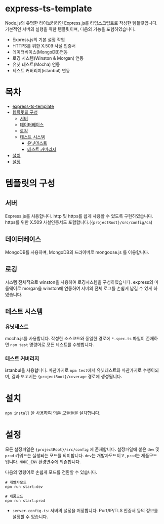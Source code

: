 # express-ts-template
Node.js의 유명한 라이브러리인 Express.js를 타입스크립트로 작성한 템플릿입니다.
기본적인 서버의 실행을 위한 템플릿이며, 다음의 기능을 포함하였습니다.
* Express.js의 기본 설정 작업
* HTTPS를 위한 X.509 사설 인증서
* 데이터베이스(MongoDB)연동
* 로깅 시스템(Winston & Morgan) 연동
* 유닛 테스트(Mocha) 연동
* 테스트 커버리지(istanbul) 연동

목차
=================

   * [express-ts-template](#express-ts-template)
   * [템플릿의 구성](#템플릿의-구성)
      * [서버](#서버)
      * [데이터베이스](#데이터베이스)
      * [로깅](#로깅)
      * [테스트 시스템](#테스트-시스템)
         * [유닛테스트](#유닛테스트)
         * [테스트 커버리지](#테스트-커버리지)
   * [설치](#설치)
   * [설정](#설정)

# 템플릿의 구성
## 서버
 Express.js를 사용합니다. http 및 https를 쉽게 사용할 수 있도록 구현하였습니다.
 https를 위한 X.509 사설인증서도 포함합니다.(`{projectRoot}/src/config/ca`)

## 데이터베이스
 MongoDB를 사용하며, MongoDB의 드라이버로 mongoose.js 를 이용합니다.

## 로깅
 시스템 전체적으로 winston을 사용하여 로깅시스템을 구성하였습니다. express의 미들웨어로 morgan을 winston에 연동하여 서버의 전체 로그를 손쉽게 남길 수 있게 하였습니다.

## 테스트 시스템
### 유닛테스트
 mocha.js를 사용합니다. 작성한 소스코드와 동일한 경로에 `*.spec.ts` 파일이 존재하면 `npm test` 명령어로 모든 테스트를 수행합니다.

### 테스트 커버리지
 istanbul을 사용합니다. 마찬가지로 `npm test`에서 유닛테스트와 마찬가지로 수행이되며, 결과 보고서는 `{projectRoot}/coverage` 경로에 생성됩니다.

# 설치
 `npm install` 을 사용하여 의존 모듈들을 설치합니다.

# 설정
 모든 설정파일은 `{projectRoot}/src/config` 에 존재합니다. 설정파일에 붙은 `dev` 및 `prod` 키워드는 실행되는 모드를 의미합니다.
 `dev`는 개발자모드이고, `prod`는 제품모드입니다. `NODE_ENV` 환경변수에 의존합니다.

 다음의 명령어로 손쉽게 모드를 전환할 수 있습니다.
 ```
 # 개발자모드
 npm run start:dev

 # 제품모드
 npm run start:prod
 ```

 * `server.config.ts`: 서버의 설정을 저장합니다. Port/IP/TLS 인증서 등의 정보를 설정할 수 있습니다.
